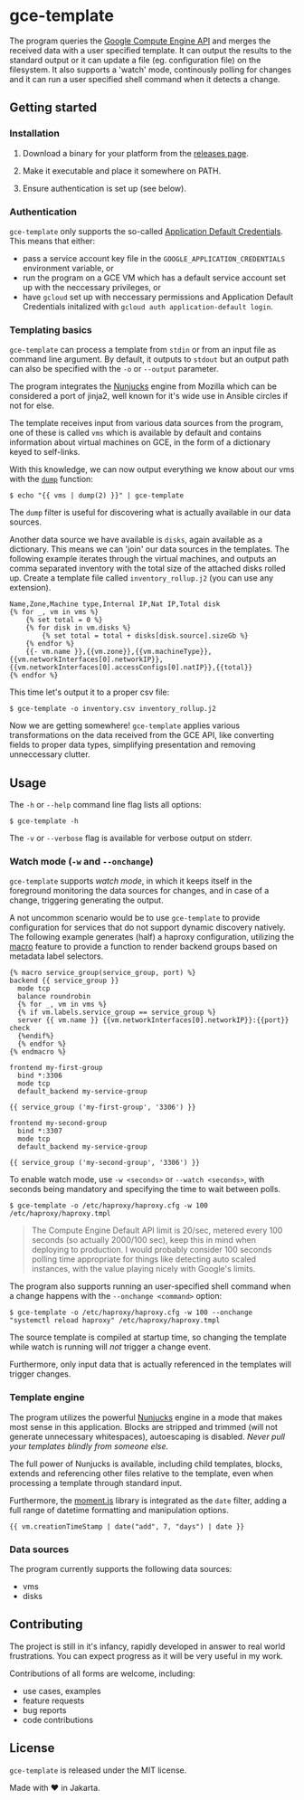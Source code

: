 # gce-template

The program queries the [Google Compute Engine API](https://cloud.google.com/compute/docs/reference/rest/v1/) and merges the received data with a user specified template. It can output the results to the standard output or it can update a file (eg. configuration file) on the filesystem. It also supports a 'watch' mode, continously polling for changes and it can run a user specified shell command when it detects a change.

## Getting started

### Installation

1. Download a binary for your platform from the [releases page](https://github.com/miklosn/gce-template/releases).

2. Make it executable and place it somewhere on PATH.

3. Ensure authentication is set up (see below).

### Authentication

`gce-template` only supports the so-called [Application Default Credentials](https://cloud.google.com/docs/authentication/production). This means that either:

* pass a service account key file in the `GOOGLE_APPLICATION_CREDENTIALS` environment variable, or
* run the program on a GCE VM which has a default service account set up with the neccessary privileges, or
* have `gcloud` set up with neccessary permissions and Application Default Credentials initalized with `gcloud auth application-default login`.

### Templating basics

`gce-template` can process a template from `stdin` or from an input file as command line argument. By default, it outputs to `stdout` but an output path can also be specified with the `-o` or `--output` parameter.

The program integrates the [Nunjucks](https://mozilla.github.io/nunjucks/templating.html) engine from Mozilla which can be considered a port of jinja2, well known for it's wide use in Ansible circles if not for else.

The template receives input from various data sources from the program, one of these is called `vms` which is available by default and contains information about virtual machines on GCE, in the form of a dictionary keyed to self-links.

With this knowledge, we can now output everything we know about our vms with the [`dump`](https://mozilla.github.io/nunjucks/templating.html#dump) function:

```shell
$ echo "{{ vms | dump(2) }}" | gce-template
```

The `dump` filter is useful for discovering what is actually available in our data sources.

Another data source we have available is `disks`, again available as a dictionary. This means we can 'join' our data sources in the templates. The following example iterates through the virtual machines, and outputs an comma separated inventory with the total size of the attached disks rolled up. Create a template file called `inventory_rollup.j2` (you can use any extension).

```django
Name,Zone,Machine type,Internal IP,Nat IP,Total disk
{% for _, vm in vms %}
    {% set total = 0 %}
    {% for disk in vm.disks %}
        {% set total = total + disks[disk.source].sizeGb %}
    {% endfor %}
    {{- vm.name }},{{vm.zone}},{{vm.machineType}},{{vm.networkInterfaces[0].networkIP}},{{vm.networkInterfaces[0].accessConfigs[0].natIP}},{{total}}
{% endfor %}
```
This time let's output it to a proper csv file:
```shell
$ gce-template -o inventory.csv inventory_rollup.j2
```

Now we are getting somewhere! `gce-template` applies various transformations on the data received from the GCE API, like converting fields to proper data types, simplifying presentation and removing unneccessary clutter.

## Usage

The `-h` or `--help` command line flag lists all options:

```shell
$ gce-template -h
```

The `-v` or `--verbose` flag is available for verbose output on stderr.

### Watch mode (`-w` and `--onchange`)

`gce-template` supports *watch mode*, in which it keeps itself in the foreground monitoring the data sources for changes, and in case of a change, triggering generating the output.

A not uncommon scenario would be to use `gce-template` to provide configuration for services that do not support dynamic discovery natively. The following example generates (half) a haproxy configuration, utilizing the [macro](https://mozilla.github.io/nunjucks/templating.html#macro) feature to provide a function to render backend groups based on metadata label selectors.

```django
{% macro service_group(service_group, port) %}
backend {{ service_group }}
  mode tcp
  balance roundrobin
  {% for _, vm in vms %}
  {% if vm.labels.service_group == service_group %}
  server {{ vm.name }} {{vm.networkInterfaces[0].networkIP}}:{{port}} check
  {%endif%}
  {% endfor %}
{% endmacro %}

frontend my-first-group
  bind *:3306
  mode tcp
  default_backend my-service-group

{{ service_group ('my-first-group', '3306') }}

frontend my-second-group
  bind *:3307
  mode tcp
  default_backend my-service-group

{{ service_group ('my-second-group', '3306') }}
```

To enable watch mode, use `-w <seconds>` or `--watch <seconds>`, with seconds being mandatory and specifying the time to wait between polls.

```shell
$ gce-template -o /etc/haproxy/haproxy.cfg -w 100 /etc/haproxy/haproxy.tmpl
```

> The Compute Engine Default API limit is 20/sec, metered every 100 seconds (so actually 2000/100 sec), keep this in mind when deploying to production. I would probably consider 100 seconds polling time appropriate for things like detecting auto scaled instances, with the value playing nicely with Google's limits.

The program also supports running an user-specified shell command when a change happens with the `--onchange <command>` option:

```shell
$ gce-template -o /etc/haproxy/haproxy.cfg -w 100 --onchange "systemctl reload haproxy" /etc/haproxy/haproxy.tmpl
```

The source template is compiled at startup time, so changing the template while watch is running will *not* trigger a change event.

Furthermore, only input data that is actually referenced in the templates will trigger changes.

### Template engine

The program utilizes the powerful [Nunjucks](https://mozilla.github.io/nunjucks/templating.html) engine in a mode that makes most sense in this application. Blocks are stripped and trimmed (will not generate unnecessary whitespaces), autoescaping is disabled. *Never pull your templates blindly from someone else.*

The full power of Nunjucks is available, including child templates, blocks, extends and referencing other files relative to the template, even when processing a template through  standard input.

Furthermore, the [moment.js](https://momentjs.com/docs/#/displaying/) library is integrated as the `date` filter, adding a full range of datetime formatting and manipulation options.

`{{ vm.creationTimeStamp | date("add", 7, "days") | date }}`

### Data sources

The program currently supports the following data sources:

* vms
* disks

## Contributing

The project is still in it's infancy, rapidly developed in answer to real world frustrations. You can expect progress as it will be very useful in my work.

Contributions of all forms are welcome, including:

* use cases, examples
* feature requests
* bug reports
* code contributions

## License

`gce-template` is released under the MIT license.

Made with ❤️ in Jakarta.
